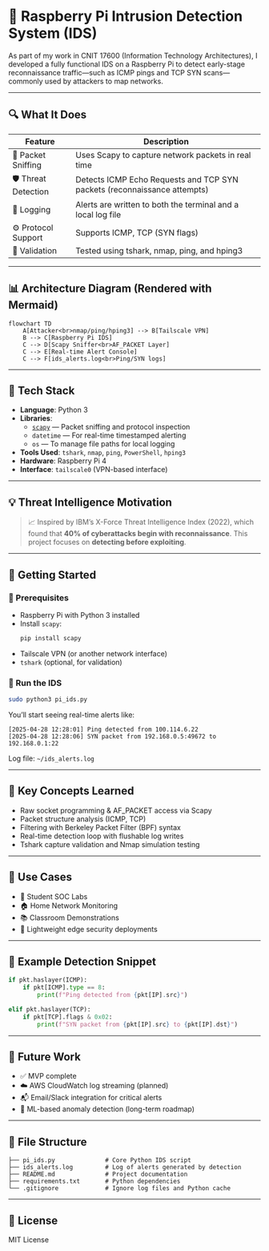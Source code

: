 # 🍓 Raspberry Pi Intrusion Detection System (IDS)

As part of my work in CNIT 17600 (Information Technology Architectures), I developed a fully functional IDS on a Raspberry Pi to detect early-stage reconnaissance traffic—such as ICMP pings and TCP SYN scans—commonly used by attackers to map networks.

---

## 🔍 What It Does

| Feature                            | Description                                                                 |
|------------------------------------|-----------------------------------------------------------------------------|
| 📡 Packet Sniffing                | Uses Scapy to capture network packets in real time                         |
| 🛡️ Threat Detection               | Detects ICMP Echo Requests and TCP SYN packets (reconnaissance attempts)   |
| 📝 Logging                        | Alerts are written to both the terminal and a local log file               |
| ⚙️ Protocol Support              | Supports ICMP, TCP (SYN flags)                                             |
| 🧪 Validation                     | Tested using tshark, nmap, ping, and hping3                                |

---

## 📊 Architecture Diagram (Rendered with Mermaid)

```mermaid
flowchart TD
    A[Attacker<br>nmap/ping/hping3] --> B[Tailscale VPN]
    B --> C[Raspberry Pi IDS]
    C --> D[Scapy Sniffer<br>AF_PACKET Layer]
    C --> E[Real-time Alert Console]
    C --> F[ids_alerts.log<br>Ping/SYN logs]
```

---

## 🧪 Tech Stack

- **Language**: Python 3
- **Libraries**:
  - [`scapy`](https://scapy.net/) — Packet sniffing and protocol inspection
  - `datetime` — For real-time timestamped alerting
  - `os` — To manage file paths for local logging
- **Tools Used**: `tshark`, `nmap`, `ping`, `PowerShell`, `hping3`
- **Hardware**: Raspberry Pi 4
- **Interface**: `tailscale0` (VPN-based interface)

---

## 💡 Threat Intelligence Motivation

> 📈 Inspired by IBM’s X-Force Threat Intelligence Index (2022), which found that **40% of cyberattacks begin with reconnaissance**. This project focuses on **detecting before exploiting**.

---

## 🚀 Getting Started

### 🧰 Prerequisites

- Raspberry Pi with Python 3 installed
- Install `scapy`:
  ```bash
  pip install scapy
  ```
- Tailscale VPN (or another network interface)
- `tshark` (optional, for validation)

### 🔧 Run the IDS

```bash
sudo python3 pi_ids.py
```

You’ll start seeing real-time alerts like:

```
[2025-04-28 12:28:01] Ping detected from 100.114.6.22
[2025-04-28 12:28:06] SYN packet from 192.168.0.5:49672 to 192.168.0.1:22
```

Log file: `~/ids_alerts.log`

---

## 🧠 Key Concepts Learned

- Raw socket programming & AF_PACKET access via Scapy
- Packet structure analysis (ICMP, TCP)
- Filtering with Berkeley Packet Filter (BPF) syntax
- Real-time detection loop with flushable log writes
- Tshark capture validation and Nmap simulation testing

---

## 🧱 Use Cases

- 🧪 Student SOC Labs
- 🏠 Home Network Monitoring
- 📚 Classroom Demonstrations
- 🧱 Lightweight edge security deployments

---

## 🧬 Example Detection Snippet

```python
if pkt.haslayer(ICMP):
    if pkt[ICMP].type == 8:
        print(f"Ping detected from {pkt[IP].src}")

elif pkt.haslayer(TCP):
    if pkt[TCP].flags & 0x02:
        print(f"SYN packet from {pkt[IP].src} to {pkt[IP].dst}")
```

---

## 🚧 Future Work

- ✅ MVP complete
- ☁️ AWS CloudWatch log streaming (planned)
- 📬 Email/Slack integration for critical alerts
- 🧠 ML-based anomaly detection (long-term roadmap)

---

## 📁 File Structure

```text
├── pi_ids.py              # Core Python IDS script
├── ids_alerts.log         # Log of alerts generated by detection
├── README.md              # Project documentation
├── requirements.txt       # Python dependencies
└── .gitignore             # Ignore log files and Python cache
```

---

## 📜 License

MIT License
